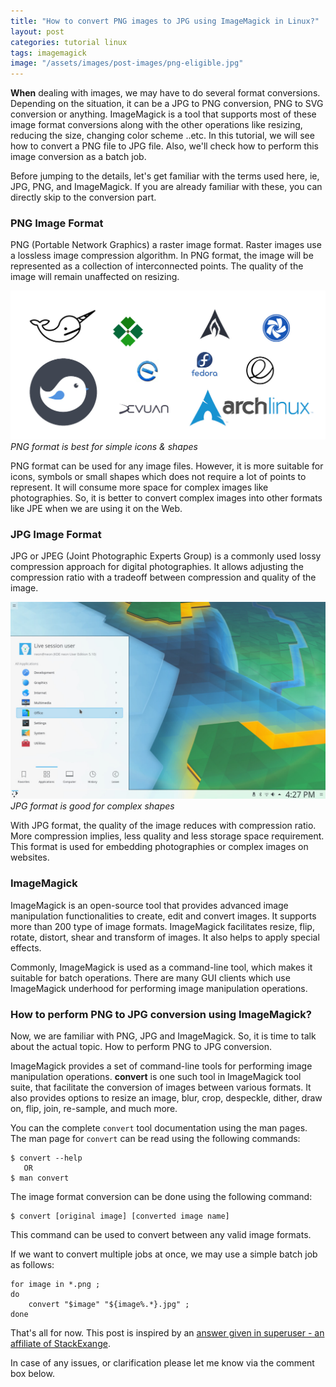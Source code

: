 ```yaml
---
title: "How to convert PNG images to JPG using ImageMagick in Linux?"
layout: post
categories: tutorial linux
tags: imagemagick
image: "/assets/images/post-images/png-eligible.jpg"
---
```


**When** dealing with images, we may have to do several format conversions. Depending on the situation, it can be a JPG to PNG conversion, PNG to SVG conversion or anything. ImageMagick is a tool that supports most of these image format conversions along with the other operations like resizing, reducing the size, changing color scheme ..etc. In this tutorial, we will see how to convert a PNG file to JPG file. Also, we'll check how to perform this image conversion as a batch job.

Before jumping to the details, let's get familiar with the terms used here, ie, JPG, PNG, and ImageMagick. If you are already familiar with these, you can directly skip to the conversion part.

### PNG Image Format
PNG (Portable Network Graphics) a raster image format. Raster images use a lossless image compression algorithm. In PNG format, the image will be represented as a collection of interconnected points. The quality of the image will remain unaffected on resizing.

![PNG format is good for simple images](/assets/images/post-images/png-eligible.jpg)
*PNG format is best for simple icons & shapes*

PNG format can be used for any image files. However, it is more suitable for icons, symbols or small shapes which does not require a lot of points to represent. It will consume more space for complex images like photographies. So, it is better to convert complex images into other formats like JPE when we are using it on the Web.

### JPG Image Format
JPG or JPEG (Joint Photographic Experts Group) is a commonly used lossy compression approach for digital photographies. It allows adjusting the compression ratio with a tradeoff between compression and quality of the image.

![JPG format is suitable for complex images](/assets/images/post-images/kde-neon-5.10.jpg)
*JPG format is good for complex shapes*

With JPG format, the quality of the image reduces with compression ratio. More compression implies, less quality and less storage space requirement. This format is used for embedding photographies or complex images on websites.

### ImageMagick
ImageMagick is an open-source tool that provides advanced image manipulation functionalities to create, edit and convert images. It supports more than 200 type of image formats. ImageMagick facilitates resize, flip, rotate, distort, shear and transform of images. It also helps to apply special effects.

Commonly, ImageMagick is used as a command-line tool, which makes it suitable for batch operations. There are many GUI clients which use ImageMagick underhood for performing image manipulation operations.

### How to perform PNG to JPG conversion using ImageMagick?
Now, we are familiar with PNG, JPG and ImageMagick. So, it is time to talk about the actual topic. How to perform PNG to JPG conversion.

ImageMagick provides a set of command-line tools for performing image manipulation operations. **convert** is one such tool in ImageMagick tool suite, that facilitate the conversion of images between various formats. It also provides options to resize an image, blur, crop, despeckle, dither, draw on, flip, join, re-sample, and much more.

You can the complete `convert` tool documentation using the man pages. The man page for `convert` can be read using the following commands:
```
$ convert --help
   OR
$ man convert
```
The image format conversion can be done using the following command:
```
$ convert [original image] [converted image name]
```
This command can be used to convert between any valid image formats.

If we want to convert multiple jobs at once, we may use a simple batch job as follows:
```
for image in *.png ; 
do 
    convert "$image" "${image%.*}.jpg" ;
done
```

That's all for now. This post is inspired by an [answer given in superuser - an affiliate of StackExange](https://superuser.com/questions/71028/batch-converting-png-to-jpg-in-linux).

In case of any issues, or clarification please let me know via the comment box below.

